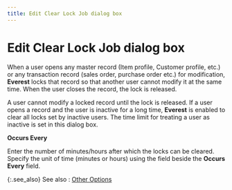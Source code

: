 ```yaml
---
title: Edit Clear Lock Job dialog box
---
```


# Edit Clear Lock Job dialog box


When a user opens any master record (Item profile, Customer profile, etc.) or any transaction record (sales order, purchase order etc.) for modification, **Everest** locks that record so that another user cannot modify it at the same time. When the user closes the record, the lock is released.


A user cannot modify a locked record until the lock is released. If a user opens a record and the user is inactive for a long time, **Everest** is enabled to clear all locks set by inactive users. The time limit for treating a user as inactive is set in this dialog box.


**Occurs Every**


Enter the number of minutes/hours after which the locks can be cleared. Specify the unit of time (minutes or hours) using the field beside the **Occurs** **Every** field.


{:.see_also}
See also
: [Other Options]({{site.utl_baseurl}}/misc/other_options_logged_in_users_browser_options_active_users.html)
